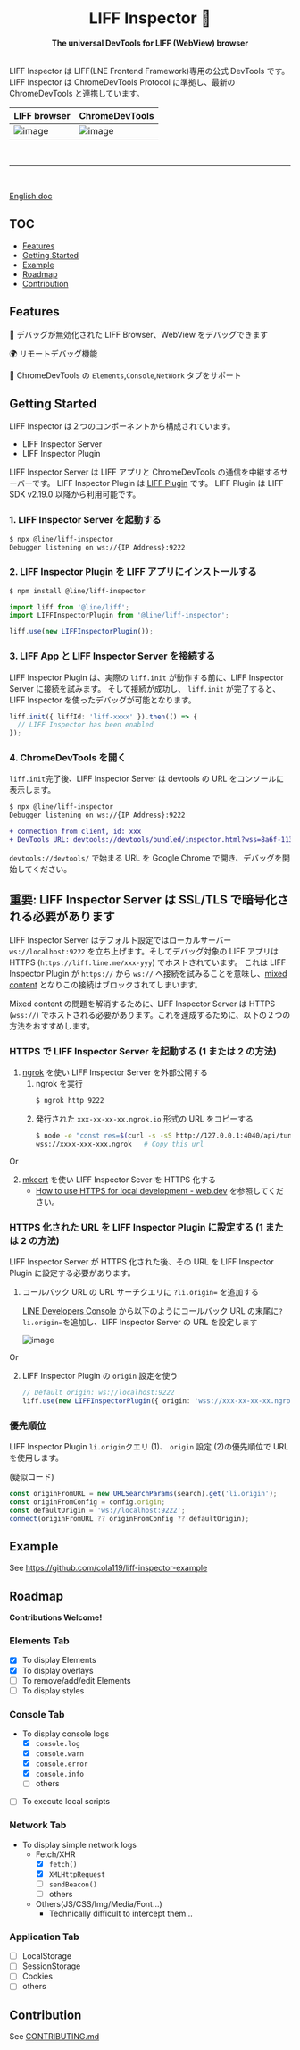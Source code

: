 <div align="center">
  <h1>LIFF Inspector 🔬</h1>
  <strong>The universal DevTools for LIFF (WebView) browser</strong>
</div>
<br>

LIFF Inspector は LIFF(LNE Frontend Framework)専用の公式 DevTools です。LIFF Inspector は ChromeDevTools Protocol に準拠し、最新の ChromeDevTools と連携しています。

| LIFF browser                                                                                                    | ChromeDevTools                                                                                                  |
| --------------------------------------------------------------------------------------------------------------- | --------------------------------------------------------------------------------------------------------------- |
| ![image](https://user-images.githubusercontent.com/22386678/164411108-526320d6-75f3-42a7-93a1-737c3deb23ff.png) | ![image](https://user-images.githubusercontent.com/22386678/164409862-ed739dec-fe6a-4ecc-98af-fc433c5ba5d1.png) |

<br>

---

<br>

[English doc](./README.md)

## TOC

- [Features](#features)
- [Getting Started](#getting-started)
- [Example](#example)
- [Roadmap](#roadmap)
- [Contribution](#contribution)

## Features

📱 デバッグが無効化された LIFF Browser、WebView をデバッグできます

🌍 リモートデバッグ機能

🔬 ChromeDevTools の `Elements`,`Console`,`NetWork` タブをサポート

## Getting Started

LIFF Inspector は２つのコンポーネントから構成されています。

- LIFF Inspector Server
- LIFF Inspector Plugin

LIFF Inspector Server は LIFF アプリと ChromeDevTools の通信を中継するサーバーです。
LIFF Inspector Plugin は [LIFF Plugin](https://developers.line.biz/en/docs/liff/liff-plugin/) です。 LIFF Plugin は LIFF SDK v2.19.0 以降から利用可能です。

### 1. LIFF Inspector Server を起動する

```sh
$ npx @line/liff-inspector
Debugger listening on ws://{IP Address}:9222
```

### 2. LIFF Inspector Plugin を LIFF アプリにインストールする

```sh
$ npm install @line/liff-inspector
```

```ts
import liff from '@line/liff';
import LIFFInspectorPlugin from '@line/liff-inspector';

liff.use(new LIFFInspectorPlugin());
```

### 3. LIFF App と LIFF Inspector Server を接続する

LIFF Inspector Plugin は、実際の `liff.init` が動作する前に、LIFF Inspector Server に接続を試みます。
そして接続が成功し、 `liff.init` が完了すると、LIFF Inspector を使ったデバッグが可能となります。

```ts
liff.init({ liffId: 'liff-xxxx' }).then(() => {
  // LIFF Inspector has been enabled
});
```

### 4. ChromeDevTools を開く

`liff.init`完了後、LIFF Inspector Server は devtools の URL をコンソールに表示します。

```diff
$ npx @line/liff-inspector
Debugger listening on ws://{IP Address}:9222

+ connection from client, id: xxx
+ DevTools URL: devtools://devtools/bundled/inspector.html?wss=8a6f-113-35-87-12.ngrok.io/?hi_id=xxx
```

`devtools://devtools/` で始まる URL を Google Chrome で開き、デバッグを開始してください。

## 重要: LIFF Inspector Server は SSL/TLS で暗号化される必要があります

LIFF Inspector Server はデフォルト設定ではローカルサーバー `ws://localhost:9222` を立ち上げます。そしてデバッグ対象の LIFF アプリは HTTPS (`https://liff.line.me/xxx-yyy`) でホストされています。
これは LIFF Inspector Plugin が `https://` から `ws://` へ接続を試みることを意味し、[mixed content](https://developer.mozilla.org/en-US/docs/Web/Security/Mixed_content) となりこの接続はブロックされてしまいます。

Mixed content の問題を解消するために、LIFF Inspector Server は HTTPS (`wss://`) でホストされる必要があります。これを達成するために、以下の２つの方法をおすすめします。

### HTTPS で LIFF Inspector Server を起動する (1 または 2 の方法)

1. [ngrok](https://ngrok.com/) を使い LIFF Inspector Server を外部公開する
   1. ngrok を実行
      ```sh
      $ ngrok http 9222
      ```
   2. 発行された `xxx-xx-xx-xx.ngrok.io` 形式の URL をコピーする
      ```sh
      $ node -e "const res=$(curl -s -sS http://127.0.0.1:4040/api/tunnels); const url=new URL(res.tunnels[0].public_url); console.log('wss://'+url.host);"
      wss://xxxx-xxx-xxx.ngrok   # Copy this url
      ```

Or

2. [mkcert](https://github.com/FiloSottile/mkcert) を使い LIFF Inspector Sever を HTTPS 化する
   - [How to use HTTPS for local development - web.dev](https://web.dev/how-to-use-local-https/) を参照してください。

### HTTPS 化された URL を LIFF Inspector Plugin に設定する (1 または 2 の方法)

LIFF Inspector Server が HTTPS 化された後、その URL を LIFF Inspector Plugin に設定する必要があります。

1. コールバック URL の URL サーチクエリに `?li.origin=` を追加する

   [LINE Developers Console](https://developers.line.biz/console) から以下のようにコールバック URL の末尾に`?li.origin=`を追加し、LIFF Inspector Server の URL を設定します

   ![image](https://user-images.githubusercontent.com/22386678/164425138-43c5bdcb-01b9-4107-9b8a-cc86cb65015f.png)

Or

2. LIFF Inspector Plugin の `origin` 設定を使う

   ```ts
   // Default origin: ws://localhost:9222
   liff.use(new LIFFInspectorPlugin({ origin: 'wss://xxx-xx-xx-xx.ngrok.io' }));
   ```

### 優先順位

LIFF Inspector Plugin `li.origin`クエリ (1)、 `origin` 設定 (2)の優先順位で URL を使用します。

(疑似コード)

```ts
const originFromURL = new URLSearchParams(search).get('li.origin');
const originFromConfig = config.origin;
const defaultOrigin = 'ws://localhost:9222';
connect(originFromURL ?? originFromConfig ?? defaultOrigin);
```

## Example

See https://github.com/cola119/liff-inspector-example

## Roadmap

**Contributions Welcome!**

### Elements Tab

- [x] To display Elements
- [x] To display overlays
- [ ] To remove/add/edit Elements
- [ ] To display styles

### Console Tab

- To display console logs
  - [x] `console.log`
  - [x] `console.warn`
  - [x] `console.error`
  - [x] `console.info`
  - [ ] others
- [ ] To execute local scripts

### Network Tab

- To display simple network logs
  - Fetch/XHR
    - [x] `fetch()`
    - [x] `XMLHttpRequest`
    - [ ] `sendBeacon()`
    - [ ] others
  - Others(JS/CSS/Img/Media/Font...)
    - Technically difficult to intercept them...

### Application Tab

- [ ] LocalStorage
- [ ] SessionStorage
- [ ] Cookies
- [ ] others

## Contribution

See [CONTRIBUTING.md](./CONTRIBUTING.md)
